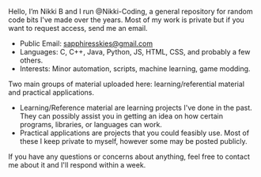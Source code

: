 Hello, I’m Nikki B and I run @Nikki-Coding, a general repository for random code bits I've made over the years. Most of my work is private but if you want to request access, send me an email.

- Public Email: sapphiresskies@gmail.com
- Languages: C, C++, Java, Python, JS, HTML, CSS, and probably a few others.
- Interests: Minor automation, scripts, machine learning, game modding.

Two main groups of material uploaded here: learning/referential material and practical applications.
- Learning/Reference material are learning projects I've done in the past. They can possibly assist you in getting an idea on how certain programs, libraries, or languages can work.
- Practical applications are projects that you could feasibly use. Most of these I keep private to myself, however some may be posted publicly.

If you have any questions or concerns about anything, feel free to contact me about it and I'll respond within a week.
